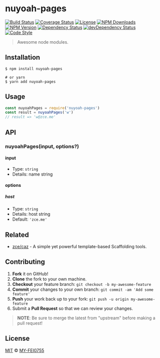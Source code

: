 # nuyoah-pages

[![Build Status][actions-img]][actions-url]
[![Coverage Status][codecov-img]][codecov-url]
[![License][license-img]][license-url]
[![NPM Downloads][downloads-img]][downloads-url]
[![NPM Version][version-img]][version-url]
[![Dependency Status][dependency-img]][dependency-url]
[![devDependency Status][devdependency-img]][devdependency-url]
[![Code Style][style-img]][style-url]

> Awesome node modules.

## Installation

```shell
$ npm install nuyoah-pages

# or yarn
$ yarn add nuyoah-pages
```

## Usage

<!-- TODO: Introduction of Usage -->

```javascript
const nuyoahPages = require('nuyoah-pages')
const result = nuyoahPages('w')
// result => 'w@zce.me'
```

## API

<!-- TODO: Introduction of API -->

### nuyoahPages(input, options?)

#### input

- Type: `string`
- Details: name string

#### options

##### host

- Type: `string`
- Details: host string
- Default: `'zce.me'`

## Related

- [zce/caz](https://github.com/zce/caz) - A simple yet powerful template-based Scaffolding tools.

## Contributing

1. **Fork** it on GitHub!
2. **Clone** the fork to your own machine.
3. **Checkout** your feature branch: `git checkout -b my-awesome-feature`
4. **Commit** your changes to your own branch: `git commit -am 'Add some feature'`
5. **Push** your work back up to your fork: `git push -u origin my-awesome-feature`
6. Submit a **Pull Request** so that we can review your changes.

> **NOTE**: Be sure to merge the latest from "upstream" before making a pull request!

## License

[MIT](LICENSE) &copy; [MY-FEI0755]('https://github.com/56623056565/nuyoah-pages.git')



[actions-img]: https://img.shields.io/github/workflow/status/zce/nuyoah-pages/CI
[actions-url]: https://github.com/zce/nuyoah-pages/actions
[codecov-img]: https://img.shields.io/codecov/c/github/zce/nuyoah-pages
[codecov-url]: https://codecov.io/gh/zce/nuyoah-pages
[license-img]: https://img.shields.io/github/license/zce/nuyoah-pages
[license-url]: https://github.com/zce/nuyoah-pages/blob/master/LICENSE
[downloads-img]: https://img.shields.io/npm/dm/nuyoah-pages
[downloads-url]: https://npm.im/nuyoah-pages
[version-img]: https://img.shields.io/npm/v/nuyoah-pages
[version-url]: https://npm.im/nuyoah-pages
[dependency-img]: https://img.shields.io/david/zce/nuyoah-pages
[dependency-url]: https://david-dm.org/zce/nuyoah-pages
[devdependency-img]: https://img.shields.io/david/dev/zce/nuyoah-pages
[devdependency-url]: https://david-dm.org/zce/nuyoah-pages?type=dev
[style-img]: https://img.shields.io/badge/code_style-standard-brightgreen
[style-url]: https://standardjs.com
